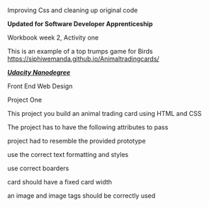 Improving Css and cleaning up original code 

****Updated for Software Developer Apprenticeship****

Workbook week 2, Activity one

This is an example of a top trumps game for Birds  
https://siphiwemanda.github.io/Animaltradingcards/

<u>***Udacity Nanodegree***</u>

Front End Web Design

Project One 

This project you build an animal trading card using HTML and CSS 

The project has to have the following attributes to pass 

project had to resemble the provided prototype 

use the correct text formatting and styles 

use correct boarders 

card should have a fixed card width

an image and image tags should be correctly used  
